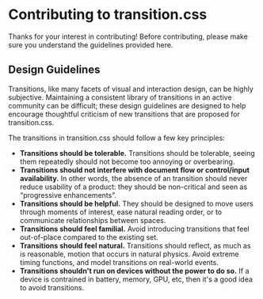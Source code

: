 # Contributing to transition.css

Thanks for your interest in contributing! Before contributing, please make sure you understand the guidelines provided here. 

## Design Guidelines

Transitions, like many facets of visual and interaction design, can be highly subjective. Maintaining a consistent library of transitions in an active community can be difficult; these design guidelines are designed to help encourage thoughtful criticism of new transitions that are proposed for transition.css.

The transitions in transition.css should follow a few key principles:

- **Transitions should be tolerable.** Transitions should be tolerable, seeing them repeatedly should not become too annoying or overbearing.
- **Transitions should not interfere with document flow or control/input availability.** In other words, the absence of an transition should never reduce usability of a product: they should be non-critical and seen as “progressive enhancements”.
- **Transitions should be helpful.** They should be designed to move users through moments of interest, ease natural reading order, or to communicate relationships between spaces.
- **Transitions should feel familial.** Avoid introducing transitions that feel out-of-place compared to the existing set.
- **Transitions should feel natural.** Transitions should reflect, as much as is reasonable, motion that occurs in natural physics. Avoid extreme timing functions, and model transitions on real-world events.
- **Transitions shouldn't run on devices without the power to do so.** If a device is contrained in battery, memory, GPU, etc, then it's a good idea to avoid transitions. 
